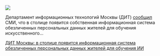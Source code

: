 <!--2025-04-25 12:57:27-->
<div class="yb">
  <div class="rss habr"><img src="https://habrastorage.org/getpro/habr/upload_files/495/f17/349/495f17349843b46b5e5857de8c9c027b.jpg" /><p>Департамент информационных технологий Москвы (ДИТ) <a href="https://www.forbes.ru/tekhnologii/535849-bezlikaa-stolica-moskva-sozdast-svoe-ozero-dannyh-i-dopustit-k-nim-razrabotcikov" rel="noopener noreferrer nofollow">сообщил</a> СМИ, что в столице появится собственная информационная система обезличенных персональных данных жителей для обучения искусственного... <p class="titl"><a href="https://habr.com/ru/news/904474/?utm_source=habrahabr&utm_medium=rss&utm_campaign=904474">ДИТ Москвы: в столице появится информационная система обезличенных персональных данных жителей для обучения ИИ</a></p></div>
</div>
